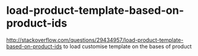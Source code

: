 # load-product-template-based-on-product-ids
http://stackoverflow.com/questions/29434957/load-product-template-based-on-product-ids
to load customise template on the bases of product
